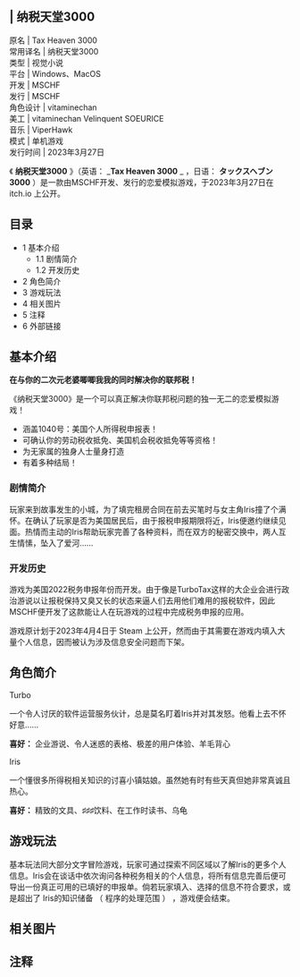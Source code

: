 |  纳税天堂3000  
---  
原名  |  Tax Heaven 3000   
常用译名  |  纳税天堂3000   
类型  |  视觉小说   
平台  |  Windows、MacOS   
开发  |  MSCHF   
发行  |  MSCHF   
角色设计  |  vitaminechan   
美工  |  vitaminechan  Velinquent  SOEURICE   
音乐  |  ViperHawk   
模式  |  单机游戏   
发行时间  |  2023年3月27日   
  
《 **纳税天堂3000** 》（英语：  _**Tax Heaven 3000** _ ，日语：  **タックスヘブン3000**
）是一款由MSCHF开发、发行的恋爱模拟游戏，于2023年3月27日在  itch.io  上公开。

##  目录

  * 1  基本介绍 
    * 1.1  剧情简介 
    * 1.2  开发历史 
  * 2  角色简介 
  * 3  游戏玩法 
  * 4  相关图片 
  * 5  注释 
  * 6  外部链接 

##  基本介绍

**在与你的二次元老婆唧唧我我的同时解决你的联邦税！**

《纳税天堂3000》是一个可以真正解决你联邦税问题的独一无二的恋爱模拟游戏！

  * 涵盖1040号：美国个人所得税申报表！ 
  * 可确认你的劳动税收抵免、美国机会税收抵免等等资格！ 
  * 为无家属的独身人士量身打造 
  * 有着多种结局！ 

###  剧情简介

玩家来到故事发生的小城，为了填完租房合同在前去买笔时与女主角Iris撞了个满怀。在确认了玩家是否为美国居民后，由于报税申报期限将近，Iris便邀约继续见面。热情而主动的Iris帮助玩家完善了各种资料，而在双方的秘密交换中，两人互生情愫，坠入了爱河……

###  开发历史

游戏为美国2022税务申报年份而开发。由于像是TurboTax这样的大企业会进行政治游说以让报税保持又臭又长的状态来逼人们去用他们难用的报税软件，因此MSCHF便开发了这款能让人在玩游戏的过程中完成税务申报的应用。

游戏原计划于2023年4月4日于  Steam  上公开，然而由于其需要在游戏内填入大量个人信息，因而被认为涉及信息安全问题而下架。

##  角色简介

Turbo

一个令人讨厌的软件运营服务伙计，总是莫名盯着Iris并对其发怒。他看上去不怀好意……

**喜好：** 企业游说、令人迷惑的表格、极差的用户体验、羊毛背心

Iris

一个懂很多所得税相关知识的讨喜小镇姑娘。虽然她有时有些天真但她非常真诚且热心。

**喜好：** 精致的文具、♯♯♯饮料、在工作时读书、乌龟

##  游戏玩法

基本玩法同大部分文字冒险游戏，玩家可通过探索不同区域以了解Iris的更多个人信息。Iris会在谈话中依次询问各种税务相关的个人信息，将所有信息完善后便可导出一份真正可用的已填好的申报单。倘若玩家填入、选择的信息不符合要求，或是超出了
Iris的知识储备  （  程序的处理范围  ）  ，游戏便会结束。

##  相关图片

##  注释